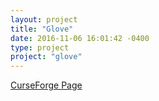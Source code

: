 ```yaml
---
layout: project
title: "Glove"
date: 2016-11-06 16:01:42 -0400
type: project
project: "glove"
---
```


[CurseForge Page](http://minecraft.curseforge.com/projects/glove)
